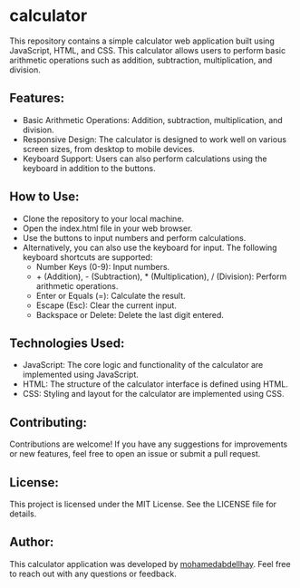# calculator

This repository contains a simple calculator web application built using JavaScript, HTML, and CSS. This calculator allows users to perform basic arithmetic operations such as addition, subtraction, multiplication, and division.

## Features:
- Basic Arithmetic Operations: Addition, subtraction, multiplication, and division.
- Responsive Design: The calculator is designed to work well on various screen sizes, from desktop to mobile devices.
- Keyboard Support: Users can also perform calculations using the keyboard in addition to the buttons.
## How to Use:
- Clone the repository to your local machine.
- Open the index.html file in your web browser.
- Use the buttons to input numbers and perform calculations.
- Alternatively, you can also use the keyboard for input. The following keyboard shortcuts are supported:
  - Number Keys (0-9): Input numbers.
  - \+ (Addition), - (Subtraction), * (Multiplication), / (Division): Perform arithmetic operations.
  - Enter or Equals (=): Calculate the result.
  - Escape (Esc): Clear the current input.
  - Backspace or Delete: Delete the last digit entered.
## Technologies Used:
- JavaScript: The core logic and functionality of the calculator are implemented using JavaScript.
- HTML: The structure of the calculator interface is defined using HTML.
- CSS: Styling and layout for the calculator are implemented using CSS.
## Contributing:
Contributions are welcome! If you have any suggestions for improvements or new features, feel free to open an issue or submit a pull request.

## License:
This project is licensed under the MIT License. See the LICENSE file for details.

## Author:
This calculator application was developed by [mohamedabdellhay](https://www.linkedin.com/in/mohamedabdellhay). Feel free to reach out with any questions or feedback.

